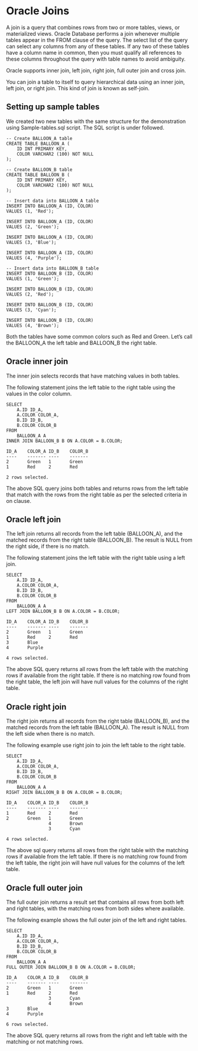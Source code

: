 # Oracle Joins

A join is a query that combines rows from two or more tables, views, or materialized views. Oracle Database performs a join whenever multiple tables appear in the FROM clause of the query. The select list of the query can select any columns from any of these tables. If any two of these tables have a column name in common, then you must qualify all references to these columns throughout the query with table names to avoid ambiguity.

Oracle supports inner join, left join, right join, full outer join and cross join.

You can join a table to itself to query hierarchical data using an inner join, left join, or right join. This kind of join is known as self-join.

## Setting up sample tables

We created two new tables with the same structure for the demonstration using Sample-tables.sql script. The SQL script is under followed.

```
-- Create BALLOON_A table
CREATE TABLE BALLOON_A (
    ID INT PRIMARY KEY,
    COLOR VARCHAR2 (100) NOT NULL
);

-- Create BALLOON_B table
CREATE TABLE BALLOON_B (
    ID INT PRIMARY KEY,
    COLOR VARCHAR2 (100) NOT NULL
);

-- Insert data into BALLOON_A table
INSERT INTO BALLOON_A (ID, COLOR)
VALUES (1, 'Red');

INSERT INTO BALLOON_A (ID, COLOR)
VALUES (2, 'Green');

INSERT INTO BALLOON_A (ID, COLOR)
VALUES (3, 'Blue');

INSERT INTO BALLOON_A (ID, COLOR)
VALUES (4, 'Purple');

-- Insert data into BALLOON_B table
INSERT INTO BALLOON_B (ID, COLOR)
VALUES (1, 'Green');

INSERT INTO BALLOON_B (ID, COLOR)
VALUES (2, 'Red');

INSERT INTO BALLOON_B (ID, COLOR)
VALUES (3, 'Cyan');

INSERT INTO BALLOON_B (ID, COLOR)
VALUES (4, 'Brown');
```

Both the tables have some common colors such as Red and Green. Let’s call the BALLOON_A the left table and BALLOON_B the right table.

## Oracle inner join

The inner join selects records that have matching values in both tables.

The following statement joins the left table to the right table using the values in the color column.

```
SELECT
    A.ID ID_A,
    A.COLOR COLOR_A,
    B.ID ID_B,
    B.COLOR COLOR_B
FROM
    BALLOON_A A
INNER JOIN BALLOON_B B ON A.COLOR = B.COLOR;

ID_A	COLOR_A	ID_B	COLOR_B
----	-------	----	-------
2		Green	1		Green
1		Red		2		Red

2 rows selected.
```

The above SQL query joins both tables and returns rows from the left table that match with the rows from the right table as per the selected criteria in on clause.

## Oracle left join

The left join returns all records from the left table (BALLOON_A), and the matched records from the right table (BALLOON_B). The result is NULL from the right side, if there is no match.

The following statement joins the left table with the right table using a left join.

```
SELECT
    A.ID ID_A,
    A.COLOR COLOR_A,
    B.ID ID_B,
    B.COLOR COLOR_B
FROM
    BALLOON_A A
LEFT JOIN BALLOON_B B ON A.COLOR = B.COLOR;

ID_A	COLOR_A	ID_B	COLOR_B
----	-------	----	-------
2		Green	1		Green
1		Red		2		Red
3		Blue		
4		Purple		

4 rows selected.
```

The above SQL query returns all rows from the left table with the matching rows if available from the right table. If there is no matching row found from the right table, the left join will have null values for the columns of the right table.

## Oracle right join

The right join returns all records from the right table (BALLOON_B), and the matched records from the left table (BALLOON_A). The result is NULL from the left side when there is no match.

The following example use right join to join the left table to the right table.

```
SELECT
    A.ID ID_A,
    A.COLOR COLOR_A,
    B.ID ID_B,
    B.COLOR COLOR_B
FROM
    BALLOON_A A
RIGHT JOIN BALLOON_B B ON A.COLOR = B.COLOR;

ID_A	COLOR_A	ID_B	COLOR_B
----	-------	----	-------
1		Red		2		Red
2		Green	1		Green
				4		Brown
				3		Cyan

4 rows selected.
```

The above sql query returns all rows from the right table with the matching rows if available from the left table. If there is no matching row found from the left table, the right join will have null values for the columns of the left table.

## Oracle full outer join

The full outer join returns a result set that contains all rows from both left and right tables, with the matching rows from both sides where available.

The following example shows the full outer join of the left and right tables.

```
SELECT
    A.ID ID_A,
    A.COLOR COLOR_A,
    B.ID ID_B,
    B.COLOR COLOR_B
FROM
    BALLOON_A A
FULL OUTER JOIN BALLOON_B B ON A.COLOR = B.COLOR;

ID_A	COLOR_A	ID_B	COLOR_B
----	-------	----	-------
2		Green	1		Green
1		Red		2		Red
				3		Cyan
				4		Brown
3		Blue		
4		Purple		

6 rows selected.
```

The above SQL query returns all rows from the right and left table with the matching or not matching rows.
